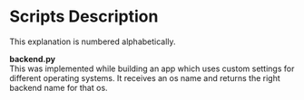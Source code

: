 # Scripts Description
This explanation is numbered alphabetically.

**backend.py**  
This was implemented while building an app which uses custom settings for different operating systems.
It receives an os name and returns the right backend name for that os.
